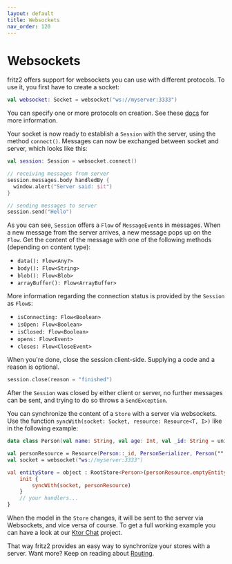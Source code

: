 ```yaml
---
layout: default
title: Websockets
nav_order: 120
---
```

# Websockets

fritz2 offers support for websockets you can use with different protocols. To use it, you first have to create a socket:
 
```kotlin
val websocket: Socket = websocket("ws://myserver:3333")
```
You can specify one or more protocols on creation. See these [docs](https://developer.mozilla.org/en-US/docs/Web/API/WebSocket/WebSocket) for more information.

Your socket is now ready to establish a `Session` with the server, using the method `connect()`. Messages can now be exchanged between socket and server, which looks like this:

```kotlin
val session: Session = websocket.connect()

// receiving messages from server
session.messages.body handledBy {
  window.alert("Server said: $it")
}

// sending messages to server
session.send("Hello")
```

As you can see, `Session` offers a `Flow` of `MessageEvent`s in messages. When a new message from the server arrives, a new message pops up on the `Flow`. Get the content of the message with one of the following methods (depending on content type):
* `data(): Flow<Any?>`
* `body(): Flow<String>`
* `blob(): Flow<Blob>`
* `arrayBuffer(): Flow<ArrayBuffer>`

More information regarding the connection status is provided by the `Session` as `Flow`s:
* `isConnecting: Flow<Boolean>`
* `isOpen: Flow<Boolean>`
* `isClosed: Flow<Boolean>`
* `opens: Flow<Event>`
* `closes: Flow<CloseEvent>`

When you're done, close the session client-side. Supplying a code and a reason is optional.
```kotlin
session.close(reason = "finished")
```
After the `Session` was closed by either client or server, no further messages can be sent, and trying to do so throws a `SendException`.


You can synchronize the content of a `Store` with a server via websockets. Use the function `syncWith(socket: Socket, resource: Resource<T, I>)` like in the following example:

```kotlin
data class Person(val name: String, val age: Int, val _id: String = uniqueId())

val personResource = Resource(Person::_id, PersonSerializer, Person("", 0))
val socket = websocket("ws://myserver:3333")

val entityStore = object : RootStore<Person>(personResource.emptyEntity) {
    init {
        syncWith(socket, personResource)
    }
    // your handlers...
}
```

When the model in the `Store` changes, it will be sent to the server via Websockets, and vice versa of course.
To get a full working example you can have a look at our [Ktor Chat](https://github.com/jamowei/fritz2-ktor-chat) project.


That way fritz2 provides an easy way to synchronize your stores with a server. Want more? Keep on reading about [Routing](Routing.html).